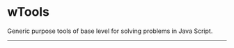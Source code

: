 # wTools

Generic purpose tools of base level for solving problems in Java Script.

_ _ _ _ _ _


























































































































